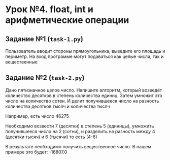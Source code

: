 # Урок №4. float, int и арифметические операции

## Задание №1 (`task-1.py`)

Пользователь вводит стороны прямоугольника, выведите его площадь и периметр. На вход программе могут подаваться как целые числа, так и вещественные

## Задание №2 (`task-2.py`)

Дано пятизначное целое число. Напишите алгоритм, который возведёт количество десятков в степень количества единиц. Затем умножит это число на количество сотен. И делит получившееся число на разность количества десятков тысяч и количества тысяч

Например, есть число 46275

Необходимо возвести 7 (десятки) в степень 5 (единицы), умножить получившееся число на 2 (сотни), и разделить на разность между 4 (десятки тысяч) и 6 (тысячи) то есть (4-6)

В результате необходимо получить вещественное число. В нашем примере это будет: -16807.0